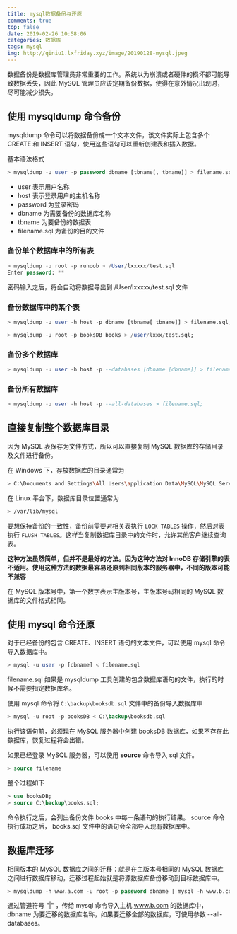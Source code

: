 ```yaml
---
title: mysql数据备份与还原
comments: true
top: false
date: 2019-02-26 10:58:06
categories: 数据库
tags: mysql
img: http://qiniu1.lxfriday.xyz/image/20190128-mysql.jpeg
---
```


数据备份是数据库管理员非常重要的工作。系统以为崩溃或者硬件的损坏都可能导致数据丢失，因此 MySQL 管理员应该定期备份数据，使得在意外情况出现时，尽可能减少损失。

## 使用 mysqldump 命令备份
mysqldump 命令可以将数据备份成一个文本文件，该文件实际上包含多个 CREATE 和 INSERT 语句，使用这些语句可以重新创建表和插入数据。

基本语法格式

```sql
> mysqldump -u user -p password dbname [tbname[, tbname]] > filename.sql
```

- user 表示用户名称
- host 表示登录用户的主机名称
- password 为登录密码
- dbname 为需要备份的数据库名称
- tbname 为要备份的数据表
- filename.sql 为备份的目的文件

### 备份单个数据库中的所有表

```sql
> mysqldump -u root -p runoob > /User/lxxxxx/test.sql
Enter password: **
```
密码输入之后，将会自动将数据导出到 /User/lxxxxx/test.sql 文件

### 备份数据库中的某个表

```sql
> mysqldump -u user -h host -p dbname [tbname[ tbname]] > filename.sql;
```

```sql
> mysqldump -u root -p booksDB books > /user/lxxx/test.sql;
```

### 备份多个数据库

```sql
> mysqldump -u user -h host -p --databases [dbname [dbname]] > filename.sql;
```

### 备份所有数据库

```sql
> mysqldump -u user -h host -p --all-databases > filename.sql;
```

## 直接复制整个数据库目录
因为 MySQL 表保存为文件方式，所以可以直接复制 MySQL 数据库的存储目录及文件进行备份。

在 Windows 下，存放数据库的目录通常为

```bash
> C:\Documents and Settings\All Users\application Data\MySQL\MySQL Server 5.6\data
```

在 Linux 平台下，数据库目录位置通常为

```bash
> /var/lib/mysql
```

要想保持备份的一致性，备份前需要对相关表执行 `LOCK TABLES` 操作，然后对表执行 `FLUSH TABLES`。这样当复制数据库目录中的文件时，允许其他客户继续查询表。

__这种方法虽然简单，但并不是最好的方法。因为这种方法对 InnoDB 存储引擎的表不适用。使用这种方法的数据最容易还原到相同版本的服务器中，不同的版本可能不兼容__

在 MySQL 版本号中，第一个数字表示主版本号，主版本号码相同的 MySQL 数据库的文件格式相同。

## 使用 mysql 命令还原
对于已经备份的包含 CREATE、INSERT 语句的文本文件，可以使用 mysql 命令导入数据库中。

```sql
> mysql -u user -p [dbname] < filename.sql
```

filename.sql 如果是 mysqldump 工具创建的包含数据库语句的文件，执行的时候不需要指定数据库名。

使用 mysql 命令将 `C:\backup\booksdb.sql` 文件中的备份导入数据库中

```sql
> mysql -u root -p booksDB < C:\backup\booksdb.sql
```

执行该语句前，必须现在 MySQL 服务器中创建 booksDB 数据库，如果不存在此数据库，恢复过程将会出错。

如果已经登录 MySQL 服务器，可以使用 __source__ 命令导入 sql 文件。
```sql
> source filename
```

整个过程如下
```sql
> use booksDB;
> source C:\backup\books.sql;
```

命令执行之后，会列出备份文件 books 中每一条语句的执行结果。 source 命令执行成功之后， books.sql 文件中的语句会全部导入现有数据库中。

## 数据库迁移
相同版本的 MySQL 数据库之间的迁移：就是在主版本号相同的 MySQL 数据库之间进行数据库移动，迁移过程起始就是将源数据库备份移动到目标数据库中。

```sql
> mysqldump -h www.a.com -u root -p password dbname | mysql -h www.b.com -u root -p password;
```

通过管道符号 "|" ，传给 mysql 命令导入主机 www.b.com 的数据库中，dbname 为要迁移的数据库名称，如果要迁移全部的数据库，可使用参数 --all-databases。

